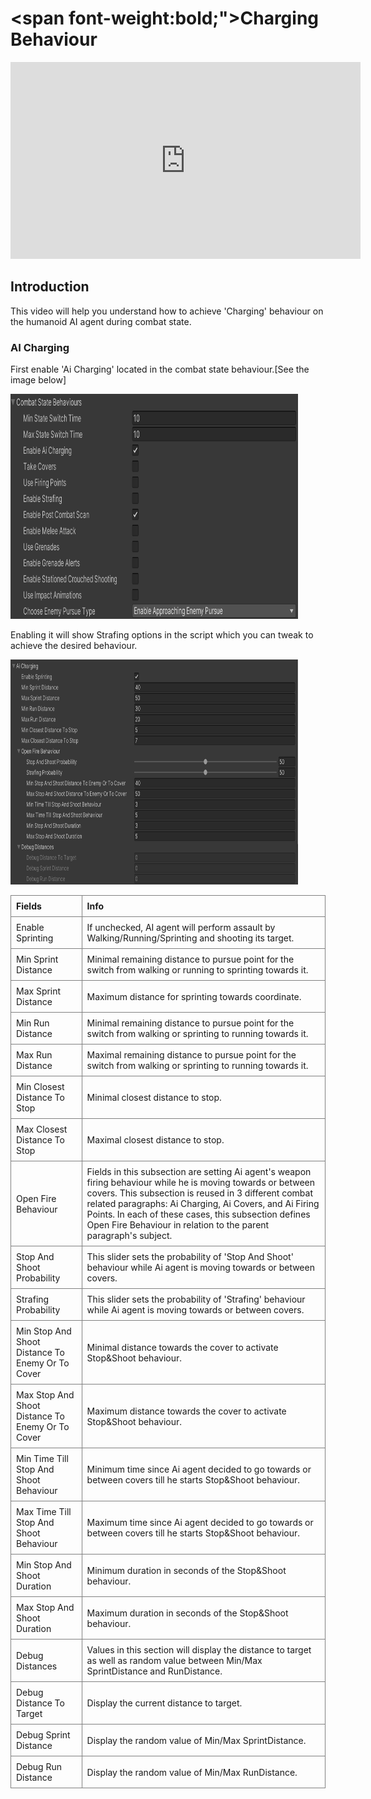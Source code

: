 # <span font-weight:bold;">Charging Behaviour</span>

<div class="video-container">
    <iframe width="560" height="315" src="https://www.youtube.com/embed/hVD0wtHb4UM?si=PUNwfF04UUhETk_2" title="YouTube video player" frameborder="0" allow="accelerometer; autoplay; clipboard-write; encrypted-media; gyroscope; picture-in-picture; web-share" referrerpolicy="strict-origin-when-cross-origin" allowfullscreen></iframe>
</div>

## Introduction
This video will help you understand how to achieve 'Charging' behaviour on the humanoid AI agent during combat state.

### AI Charging
First enable 'Ai Charging' located in the combat state behaviour.[See the image below] 

<img src="Images/enable_AI_Charging.png" alt="alt text" width="460" height="360">

Enabling it will show Strafing options in the script which you can tweak to achieve the desired behaviour.

<img src="Images/AI_Charging.png" alt="alt text" width="460" height="360">

<style>
    .custom-table {
        border-collapse: collapse;
        width: 100%;
    }
    .custom-table th, .custom-table td {
        border: 1px solid grey;
        padding: 8px;
        text-align: left;
    }
</style>

<table class="custom-table">
    <tr>
        <th>Fields</th>
        <th>Info</th>
    </tr>
    <tr>
        <td>Enable Sprinting</td>
        <td>If unchecked, AI agent will perform assault by Walking/Running/Sprinting and shooting its target.</td>
    </tr>
    <tr>
        <td>Min Sprint Distance</td>
        <td>Minimal remaining distance to pursue point for the switch from walking or running to sprinting towards it.</td>
    </tr>
    <tr>
        <td>Max Sprint Distance</td>
        <td>Maximum distance for sprinting towards coordinate.</td>
    </tr>
    <tr>
        <td>Min Run Distance</td>
        <td>Minimal remaining distance to pursue point for the switch from walking or sprinting to running towards it.</td>
    </tr>
    <tr>
        <td>Max Run Distance</td>
        <td>Maximal remaining distance to pursue point for the switch from walking or sprinting to running towards it.</td>
    </tr>
    <tr>
        <td>Min Closest Distance To Stop</td>
        <td>Minimal closest distance to stop.</td>
    </tr>
    <tr>
        <td>Max Closest Distance To Stop</td>
        <td>Maximal closest distance to stop.</td>
    </tr>
    <tr>
        <td>Open Fire Behaviour</td>
        <td>Fields in this subsection are setting Ai agent's weapon firing behaviour while he is moving towards or between covers. This subsection is reused in 3 different combat related paragraphs: Ai Charging, Ai Covers, and Ai Firing Points. In each of these cases, this subsection defines Open Fire Behaviour in relation to the parent paragraph's subject.</td>
    </tr>
    <tr>
        <td>Stop And Shoot Probability</td>
        <td>This slider sets the probability of 'Stop And Shoot' behaviour while Ai agent is moving towards or between covers.</td>
    </tr>
    <tr>
        <td>Strafing Probability</td>
        <td>This slider sets the probability of 'Strafing' behaviour while Ai agent is moving towards or between covers.</td>
    </tr>
    <tr>
        <td>Min Stop And Shoot Distance To Enemy Or To Cover</td>
        <td>Minimal distance towards the cover to activate Stop&Shoot behaviour.</td>
    </tr>
    <tr>
        <td>Max Stop And Shoot Distance To Enemy Or To Cover</td>
        <td>Maximum distance towards the cover to activate Stop&Shoot behaviour.</td>
    </tr>
    <tr>
        <td>Min Time Till Stop And Shoot Behaviour</td>
        <td>Minimum time since Ai agent decided to go towards or between covers till he starts Stop&Shoot behaviour.</td>
    </tr>
    <tr>
        <td>Max Time Till Stop And Shoot Behaviour</td>
        <td>Maximum time since Ai agent decided to go towards or between covers till he starts Stop&Shoot behaviour.</td>
    </tr>
    <tr>
        <td>Min Stop And Shoot Duration</td>
        <td>Minimum duration in seconds of the Stop&Shoot behaviour.</td>
    </tr>
    <tr>
        <td>Max Stop And Shoot Duration</td>
        <td>Maximum duration in seconds of the Stop&Shoot behaviour.</td>
    </tr>
    <tr>
        <td>Debug Distances</td>
        <td>Values in this section will display the distance to target as well as random value between Min/Max SprintDistance and RunDistance.</td>
    </tr>
    <tr>
        <td>Debug Distance To Target</td>
        <td>Display the current distance to target.</td>
    </tr>
    <tr>
        <td>Debug Sprint Distance</td>
        <td>Display the random value of Min/Max SprintDistance.</td>
    </tr>
    <tr>
        <td>Debug Run Distance</td>
        <td>Display the random value of Min/Max RunDistance.</td>
    </tr>
</table>





